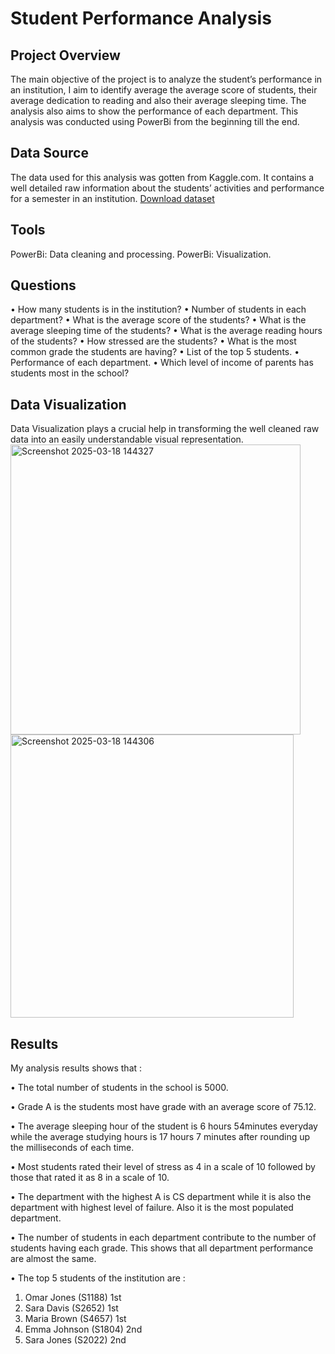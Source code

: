 # Student Performance Analysis
## Project Overview
The main objective of the project is to analyze the student’s performance in an institution, I aim to identify average the average score of students, their average dedication to reading and also their average sleeping time. The analysis also aims to show the performance of each department. This analysis was conducted using PowerBi from the beginning till the end.

## Data Source
The data used for this analysis was gotten from Kaggle.com. It contains a well detailed raw information about the students’ activities and performance for a semester in an institution.
<a href="https://github.com/Optimism01/STUDENTS-PERFORMANCE/blob/main/Students_Grading_Dataset.csv">Download dataset</a>

## Tools
PowerBi: Data cleaning and processing.
PowerBi: Visualization.

## Questions
•	How many students is in the institution?
•	Number of students in each department?
•	What is the average score of the students?
•	 What is the average sleeping time of the students?
•	What is the average reading hours of the students?
•	How stressed are the students?
•	What is the most common grade the students are having?
•	List of the top 5 students.
•	Performance of each department.
•	Which level of income of parents has students most in the school?

## Data Visualization
Data Visualization plays a crucial help in transforming the well cleaned raw data into an easily understandable visual representation.
<img width="464" alt="Screenshot 2025-03-18 144327" src="https://github.com/user-attachments/assets/5c5692ba-fd29-44a6-a56e-c1b29434904e" />
<img width="453" alt="Screenshot 2025-03-18 144306" src="https://github.com/user-attachments/assets/2f8b3293-a0ea-4e82-b84d-065c00a8fcfd" />

## Results
My analysis results shows that :

•	The total number of students in the school is 5000.

•	Grade A is the students most have grade with an average score of 75.12.

•	The average sleeping hour of the student is 6 hours 54minutes everyday while the average studying hours is 17 hours 7 minutes after rounding up the milliseconds of each time.

•	Most students rated their level of stress as 4 in a scale of 10 followed by those that rated it as 8 in a scale of 10.

•	The department with the highest A is CS department while it is also the department with highest level of failure. Also it is the most populated department.

•	The number of students in each department contribute to the number of students having each grade. This shows that all department performance are almost the same.

•	The top 5 students of the institution are :
1.	Omar Jones (S1188) 1st 
2.	Sara Davis (S2652) 1st 
3.	Maria Brown (S4657) 1st 
4.	Emma Johnson (S1804) 2nd 
5.	Sara Jones (S2022) 2nd 
